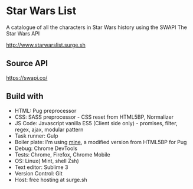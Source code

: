 # Star Wars List

  A catalogue of all the characters in Star Wars history using the SWAPI The Star Wars API

  http://www.starwarslist.surge.sh

## Source API

  https://swapi.co/

## Build with

* HTML: Pug preprocessor
* CSS: SASS preprocessor - CSS reset from HTML5BP, Normalizer
* JS Code: Javascript vanilla ES5 (Client side only) - promises, filter, regex, ajax, modular pattern
* Task runner: Gulp
* Boiler plate: I'm using [mine](https://github.com/Errec/pug-sass-boilerplate-starter-kit), a modified version from HTML5BP for Pug
* Debug: Chrome DevTools
* Tests: Chrome, Firefox, Chrome Mobile
* OS: Linux( Mint, shell Zsh)
* Text editor: Sublime 3
* Version Control: Git
* Host: free hosting at surge.sh
